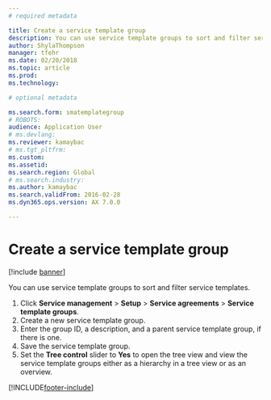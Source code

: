```yaml
---
# required metadata

title: Create a service template group 
description: You can use service template groups to sort and filter service templates.
author: ShylaThompson
manager: tfehr
ms.date: 02/20/2018
ms.topic: article
ms.prod: 
ms.technology: 

# optional metadata

ms.search.form: smatemplategroup
# ROBOTS: 
audience: Application User
# ms.devlang: 
ms.reviewer: kamaybac
# ms.tgt_pltfrm: 
ms.custom: 
ms.assetid: 
ms.search.region: Global
# ms.search.industry: 
ms.author: kamaybac
ms.search.validFrom: 2016-02-28
ms.dyn365.ops.version: AX 7.0.0

---
```


# Create a service template group  

[!include [banner](../includes/banner.md)]

You can use service template groups to sort and filter service templates.

1. Click **Service management** \> **Setup** \> **Service agreements** \> **Service template groups**.
2. Create a new service template group.
3. Enter the group ID, a description, and a parent service template group, if there is one.
4. Save the service template group.
5. Set the **Tree control** slider to **Yes** to open the tree view and view the service template groups either as a hierarchy in a tree view or as an overview.





[!INCLUDE[footer-include](../../includes/footer-banner.md)]